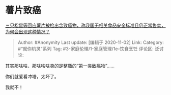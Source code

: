 # 薯片致癌
[三只松鼠等回应薯片被检出含致癌物，称我国无相关食品安全标准且仍正常售卖，为何会出现这种情况？](https://www.zhihu.com/question/428444305/answer/1555175630)

> Author: #Anonymity
> Last update: [编辑于 2020-11-02]
> Link:
> Category: #“就你机灵”系列
> Tag: #3-家庭伦理/1-家庭管理/1e-饮食烹饪
> 评论区:
> 泛讨论:

其实那啥啥、那啥啥啥卖的是整瓶的“第一类致癌物”……

你们就爱看冲塔，太坏了。

我就不！
